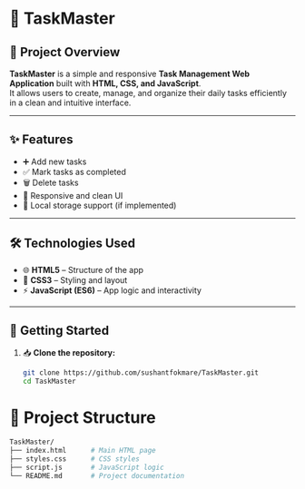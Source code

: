 # 📝 TaskMaster

## 📜 Project Overview
**TaskMaster** is a simple and responsive **Task Management Web Application** built with **HTML, CSS, and JavaScript**.  
It allows users to create, manage, and organize their daily tasks efficiently in a clean and intuitive interface.  

---

## ✨ Features
- ➕ Add new tasks  
- ✅ Mark tasks as completed  
- 🗑️ Delete tasks  
- 🎨 Responsive and clean UI  
- 💾 Local storage support (if implemented)  

---

## 🛠️ Technologies Used
- 🌐 **HTML5** – Structure of the app  
- 🎨 **CSS3** – Styling and layout  
- ⚡ **JavaScript (ES6)** – App logic and interactivity  

---

## 🚀 Getting Started

1. 📥 **Clone the repository:**
   ```bash
   git clone https://github.com/sushantfokmare/TaskMaster.git
   cd TaskMaster

# 📂 Project Structure

```bash
TaskMaster/
├── index.html      # Main HTML page
├── styles.css      # CSS styles
├── script.js       # JavaScript logic
└── README.md       # Project documentation
```

